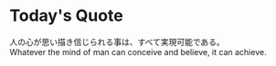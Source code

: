 # Today's Quote

人の心が思い描き信じられる事は、すべて実現可能である。</br>
Whatever the mind of man can conceive and believe, it can achieve.
